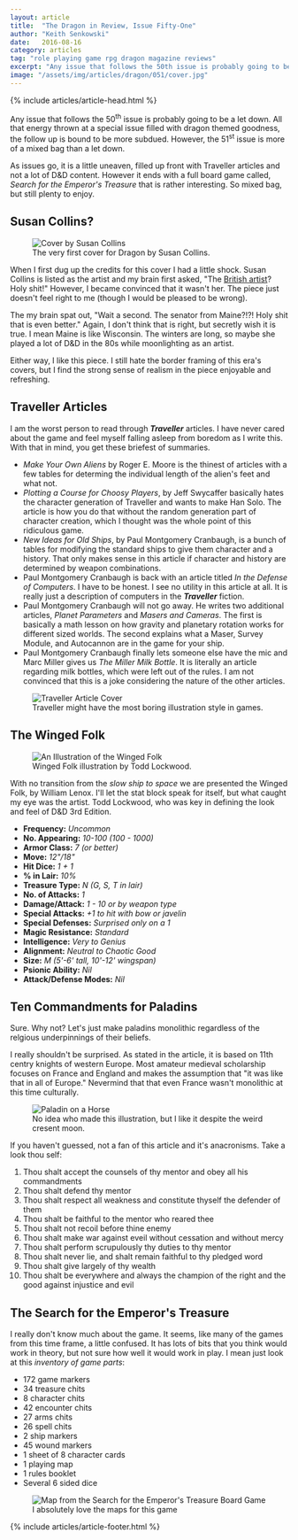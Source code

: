```yaml
---
layout: article
title:  "The Dragon in Review, Issue Fifty-One"
author: "Keith Senkowski"
date:   2016-08-16
category: articles
tag: "role playing game rpg dragon magazine reviews"
excerpt: "Any issue that follows the 50th issue is probably going to be a let down. All that energy thrown at a special issue filled with dragon themed goodness, the follow up is bound to be more subdued. However, the 51st issue is more of a mixed bag than a let down."
image: "/assets/img/articles/dragon/051/cover.jpg"
---
```

{% include articles/article-head.html %}
<section class="review continued">
	<div class="content gutters">
		<div class="span-1 col empty"></div>
		<div class="span-10 col">
			<p>Any issue that follows the 50<sup>th</sup> issue is probably going to be a let down. All that energy thrown at a special issue filled with dragon themed goodness, the follow up is bound to be more subdued. However, the 51<sup>st</sup> issue is more of a mixed bag than a let down.</p>
			<p>As issues go, it is a little uneaven, filled up front with Traveller articles and not a lot of D&amp;D content. However it ends with a full board game called, <em>Search for the Emperor's Treasure</em> that is rather interesting. So mixed bag, but still plenty to enjoy.</p>
			<h2>Susan Collins?</h2>
			<figure>
				<img src="{{ site.loading }}" data-action="zoom" data-src="{{ site.baseurl }}/assets/img/articles/dragon/051/full-cover.jpg" alt="Cover by Susan Collins" class="scale"/>
				<figcaption>The very first cover for Dragon by Susan Collins.</figcaption>
			</figure>
			<p>When I first dug up the credits for this cover I had a little shock. Susan Collins is listed as the artist and my brain first asked, "The <a href="www.susan-collins.net" target="_blank">British artist</a>? Holy shit!" However, I became convinced that it wasn't her. The piece just doesn't feel right to me (though I would be pleased to be wrong).</p>
			<p>The my brain spat out, "Wait a second. The senator from Maine?!?! Holy shit that is even better." Again, I don't think that is right, but secretly wish it is true. I mean Maine is like Wisconsin. The winters are long, so maybe she played a lot of D&amp;D in the 80s while moonlighting as an artist.</p>
			<p>Either way, I like this piece. I still hate the border framing of this era's covers, but I find the strong sense of realism in the piece enjoyable and refreshing.</p>
			<h2>Traveller Articles</h2>
			<p>I am the worst person to read through <em><strong>Traveller</strong></em> articles. I have never cared about the game and feel myself falling asleep from boredom as I write this. With that in mind, you get these briefest of summaries.</p>
			<ul class="spaced-list">
				<li><em>Make Your Own Aliens</em> by Roger E. Moore is the thinest of articles with a few tables for determing the individual length of the alien's feet and what not.</li>
				<li><em>Plotting a Course for Choosy Players</em>, by Jeff Swycaffer basically hates the character generation of Traveller and wants to make Han Solo. The article is how you do that without the random generation part of character creation, which I thought was the whole point of this ridiculous game.</li>
				<li><em>New Ideas for Old Ships</em>, by Paul Montgomery Cranbaugh, is a bunch of tables for modifying the standard ships to give them character and a history. That only makes sense in this article if character and history are determined by weapon combinations.</li>
				<li>Paul Montgomery Cranbaugh is back with an article titled <em>In the Defense of Computers</em>. I have to be honest. I see no utility in this article at all. It is really just a description of computers in the <strong><em>Traveller</em></strong> fiction.</li>
				<li>Paul Montgomery Cranbaugh will not go away. He writes two additional articles, <em>Planet Parameters</em> and <em>Masers and Cameras</em>. The first is basically a math lesson on how gravity and planetary rotation works for different sized worlds. The second explains what a Maser, Survey Module, and Autocannon are in the game for your ship.</li>
				<li>Paul Montgomery Cranbaugh finally lets someone else have the mic and Marc Miller gives us <em>The Miller Milk Bottle</em>. It is literally an article regarding milk bottles, which were left out of the rules. I am not convinced that this is a joke considering the nature of the other articles.</li>				
			</ul>
			<figure>
				<img src="{{ site.loading }}" data-action="zoom" data-src="{{ site.baseurl }}/assets/img/articles/dragon/051/traveller.jpg" alt="Traveller Article Cover"/>
				<figcaption>Traveller might have the most boring illustration style in games.</figcaption>
			</figure>
			<h2>The Winged Folk</h2>
			<figure>
				<img src="{{ site.loading }}" data-action="zoom" data-src="{{ site.baseurl }}/assets/img/articles/dragon/051/winged-folk.jpg" alt="An Illustration of the Winged Folk"/>
				<figcaption>Winged Folk illustration by Todd Lockwood.</figcaption>
			</figure>
			<p>With no transition from the <em>slow ship to space</em> we are presented the Winged Folk, by William Lenox. I'll let the stat block speak for itself, but what caught my eye was the artist. Todd Lockwood, who was key in defining the look and feel of D&amp;D 3rd Edition.</p>
			<ul class="spaced-list unstyled">
				<li><strong class="text-uppercase">Frequency:</strong> <em>Uncommon</em></li>
				<li><strong class="text-uppercase">No. Appearing:</strong> <em>10-100 (100 - 1000)</em></li>
				<li><strong class="text-uppercase">Armor Class:</strong> <em>7 (or better)</em></li>
				<li><strong class="text-uppercase">Move:</strong> <em>12"/18"</em></li>
				<li><strong class="text-uppercase">Hit Dice:</strong> <em>1 + 1</em></li>
				<li><strong class="text-uppercase">% in Lair:</strong> <em>10%</em></li>
				<li><strong class="text-uppercase">Treasure Type:</strong> <em>N (G, S, T in lair)</em></li>
				<li><strong class="text-uppercase">No. of Attacks:</strong> <em>1</em></li>
				<li><strong class="text-uppercase">Damage/Attack:</strong> <em>1 - 10 or by weapon type</em></li>
				<li><strong class="text-uppercase">Special Attacks:</strong> <em>+1 to hit with bow or javelin</em></li>
				<li><strong class="text-uppercase">Special Defenses:</strong> <em>Surprised only on a 1</em></li>
				<li><strong class="text-uppercase">Magic Resistance:</strong> <em>Standard</em></li>
				<li><strong class="text-uppercase">Intelligence:</strong> <em>Very to Genius</em></li>
				<li><strong class="text-uppercase">Alignment:</strong> <em>Neutral to Chaotic Good</em></li>
				<li><strong class="text-uppercase">Size:</strong> <em>M (5'-6' tall, 10'-12' wingspan)</em></li>
				<li><strong class="text-uppercase">Psionic Ability:</strong> <em>Nil</em></li>
				<li><strong class="text-uppercase">Attack/Defense Modes:</strong> <em>Nil</em></li>
			</ul>
			<h2>Ten Commandments for Paladins</h2>
			<p>Sure. Why not? Let's just make paladins monolithic regardless of the relgious underpinnings of their beliefs.</p>
			<p>I really shouldn't be surprised. As stated in the article, it is based on 11th centry knights of western Europe. Most amateur medieval scholarship focuses on France and England and makes the assumption that "it was like that in all of Europe." Nevermind that that even France wasn't monolithic at this time culturally.</p>
			<figure>
				<img src="{{ site.loading }}" data-action="zoom" data-src="{{ site.baseurl }}/assets/img/articles/dragon/051/paladins.jpg" alt="Paladin on a Horse"/>
				<figcaption>No idea who made this illustration, but I like it despite the weird cresent moon.</figcaption>
			</figure>
			<p>If you haven't guessed, not a fan of this article and it's anacronisms. Take a look thou self:</p>
			<ol class="spaced-list">
				<li>Thou shalt accept the counsels of thy mentor and obey all his commandments</li>
				<li>Thou shalt defend thy mentor</li>
				<li>Thou shalt respect all weakness and constitute thyself the defender of them</li>
				<li>Thou shalt be faithful to the mentor who reared thee</li>
				<li>Thou shalt not recoil before thine enemy</li>
				<li>Thou shalt make war against eveil without cessation and without mercy</li>
				<li>Thou shalt perform scrupulously thy duties to thy mentor</li>
				<li>Thou shalt never lie, and shalt remain faithful to thy pledged word</li>
				<li>Thou shalt give largely of thy wealth</li>
				<li>Thou shalt be everywhere and always the champion of the right and the good against injustice and evil</li>
			</ol>
			<h2>The Search for the Emperor's Treasure</h2>
			<p>I really don't know much about the game. It seems, like many of the games from this time frame, a little confused. It has lots of bits that you think would work in theory, but not sure how well it would work in play. I mean just look at this <em>inventory of game parts</em>:</p>
			<ul class="unstyled spaced-list">
				<li>172 game markers</li>
				<li>34 treasure chits</li>
				<li>8 character chits</li>
				<li>42 encounter chits</li>
				<li>27 arms chits</li>
				<li>26 spell chits</li>
				<li>2 ship markers</li>
				<li>45 wound markers</li>
				<li>1 sheet of 8 character cards</li>
				<li>1 playing map</li>
				<li>1 rules booklet</li>
				<li>Several 6 sided dice</li>
			</ul>
			<figure>
				<img src="{{ site.loading }}" data-action="zoom" data-src="{{ site.baseurl }}/assets/img/articles/dragon/051/emperors-treasure.jpg" alt="Map from the Search for the Emperor's Treasure Board Game"/>
				<figcaption>I absolutely love the maps for this game</figcaption>
			</figure>
		</div>
		<div class="span-1 col empty"></div>
	</div>
{% include articles/article-footer.html %}
</section>
